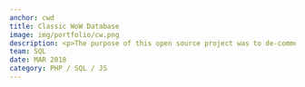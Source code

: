 ```yaml
---
anchor: cwd
title: Classic WoW Database
image: img/portfolio/cw.png
description: <p>The purpose of this open source project was to de-commercialize any possible attempt to profit off an abandoned open source database, AoWoW. </p><p>Classic WoW Database is a modernized & updated backport of AoWoW. This database should always be free to the general public.</p><p>A live version of the database can be found at </p><p><a href="http://ClassicWoW.Info">http://ClassicWoW.Info</a></p><p>The Open source project can be found at <a href="https://github.com/BrianSQL/Classic-Wow-Database">https://github.com/BrianSQL/Classic-Wow-Database</a> </p>
team: SQL
date: MAR 2018
category: PHP / SQL / JS
---
```

